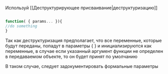 Используй [[Деструктурирующее присваивание|деструктуризацию]]

```js

function( { params... }){
//do something
}
```

Так как деструктуризация предполагает, что все переменные, которые будут переданы, попадут в параметры { } и инициализируются как переменные, в случае если указанный аргумент функции не определен в передаваемом объекте, то он будет принят по умолчанию

В таком случае, следует задокументировать формальные параметры